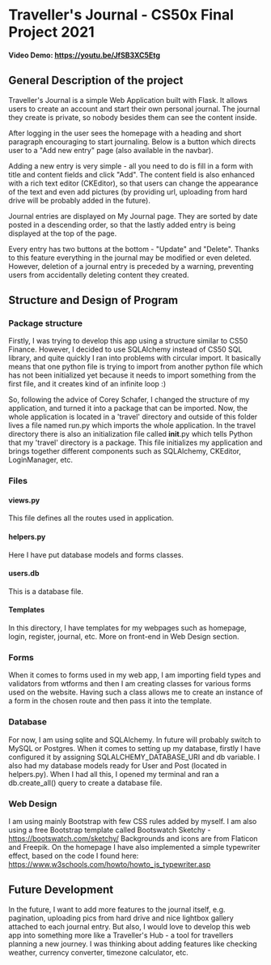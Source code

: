 # Traveller's Journal - CS50x Final Project 2021

#### Video Demo:  https://youtu.be/JfSB3XC5Etg

## General Description of the project

Traveller's Journal is a simple Web Application built with Flask. It allows users to create an account and start their own personal journal. The journal they create is private, so nobody besides them can see the content inside.

After logging in the user sees the homepage with a heading and short paragraph encouraging to start journaling. Below is a button which directs user to a "Add new entry" page (also available in the navbar).

Adding a new entry is very simple - all you need to do is fill in a form with title and content fields and click "Add". The content field is also enhanced with a rich text editor (CKEditor), so that users can change the appearance of the text and even add pictures (by providing url, uploading from hard drive will be probably added in the future).

Journal entries are displayed on My Journal page. They are sorted by date posted in a descending order, so that the lastly added entry is being displayed at the top of the page.

Every entry has two buttons at the bottom - "Update" and "Delete". Thanks to this feature everything in the journal may be modified or even deleted. However, deletion of a journal entry is preceded by a warning, preventing users from accidentally deleting content they created.

## Structure and Design of Program

### Package structure

Firstly, I was trying to develop this app using a structure similar to CS50 Finance. However, I decided to use SQLAlchemy instead of CS50 SQL library, and quite quickly I ran into problems with circular import. It basically means that one python file is trying to import from another python file which has not been initialized yet because it needs to import something from the first file, and it creates kind of an infinite loop :)

So, following the advice of Corey Schafer, I changed the structure of my application, and turned it into a package that can be imported. Now, the whole application is located in a 'travel' directory and outside of this folder lives a file named run.py which imports the whole application. In the travel directory there is also an initialization file called __init__.py which tells Python that my 'travel' directory is a package. This file initializes my application and brings together different components such as SQLAlchemy, CKEditor, LoginManager, etc.

### Files

#### views.py

This file defines all the routes used in application.

#### helpers.py

Here I have put database models and forms classes.

#### users.db

This is a database file.

#### Templates

In this directory, I have templates for my webpages such as homepage, login, register, journal, etc. More on front-end in Web Design section.

### Forms

When it comes to forms used in my web app, I am importing field types and validators from wtforms and then I am creating classes for various forms used on the website. Having such a class allows me to create an instance of a form in the chosen route and then pass it into the template.

### Database

For now, I am using sqlite and SQLAlchemy. In future will probably switch to MySQL or Postgres. When it comes to setting up my database, firstly I have configured it by assigning SQLALCHEMY_DATABASE_URI and db variable. I also had my database models ready for User and Post (located in helpers.py). When I had all this, I opened my terminal and ran a db.create_all() query to create a database file.

### Web Design

I am using mainly Bootstrap with few CSS rules added by myself. I am also using a free Bootstrap template called Bootswatch Sketchy - https://bootswatch.com/sketchy/
Backgrounds and icons are from Flaticon and Freepik.
On the homepage I have also implemented a simple typewriter effect, based on the code I found here: https://www.w3schools.com/howto/howto_js_typewriter.asp

## Future Development

In the future, I want to add more features to the journal itself, e.g. pagination, uploading pics from hard drive and nice lightbox gallery attached to each journal entry. But also, I would love to develop this web app into something more like a Traveller's Hub - a tool for travellers planning a new journey. I was thinking about adding features like checking weather, currency converter, timezone calculator, etc.